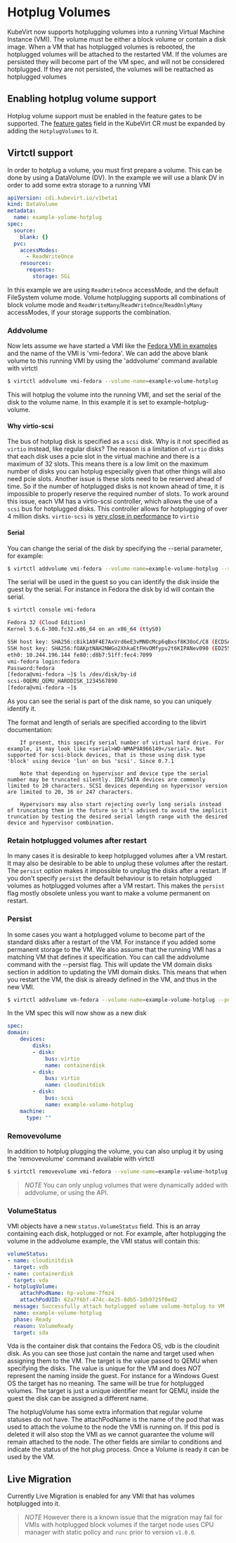 # Hotplug Volumes

KubeVirt now supports hotplugging volumes into a running Virtual Machine Instance (VMI). The volume must be either a block volume or contain a disk image. When a VM that has hotplugged volumes is rebooted, the hotplugged volumes will be attached to the restarted VM. If the volumes are persisted they will become part of the VM spec, and will not be considered hotplugged. If they are not persisted, the volumes will be reattached as hotplugged volumes

## Enabling hotplug volume support

Hotplug volume support must be enabled in the feature gates to be supported. The
[feature gates](./activating_feature_gates.md#how-to-activate-a-feature-gate)
field in the KubeVirt CR must be expanded by adding the `HotplugVolumes` to it.

## Virtctl support

In order to hotplug a volume, you must first prepare a volume. This can be done by using a DataVolume (DV). In the example we will use a blank DV in order to add some extra storage to a running VMI

```yaml
apiVersion: cdi.kubevirt.io/v1beta1
kind: DataVolume
metadata:
  name: example-volume-hotplug
spec:
  source:
    blank: {}
  pvc:
    accessModes:
      - ReadWriteOnce
    resources:
      requests:
        storage: 5Gi
```
In this example we are using `ReadWriteOnce` accessMode, and the default FileSystem volume mode. Volume hotplugging supports all combinations of block volume mode and `ReadWriteMany`/`ReadWriteOnce`/`ReadOnlyMany` accessModes, if your storage supports the combination.

### Addvolume

Now lets assume we have started a VMI like the [Fedora VMI in examples](https://github.com/kubevirt/kubevirt/blob/main/examples/vmi-fedora.yaml) and the name of the VMI is 'vmi-fedora'. We can add the above blank volume to this running VMI by using the 'addvolume' command  available with virtctl

```bash
$ virtctl addvolume vmi-fedora --volume-name=example-volume-hotplug
```

This will hotplug the volume into the running VMI, and set the serial of the disk to the volume name. In this example it is set to example-hotplug-volume.

#### Why virtio-scsi
The bus of hotplug disk is specified as a `scsi` disk. Why is it not specified as `virtio` instead, like regular disks? The reason is a limitation of `virtio` disks that each disk uses a pcie slot in the virtual machine and there is a maximum of 32 slots. This means there is a low limit on the maximum number of disks you can hotplug especially given that other things will also need pcie slots. Another issue is these slots need to be reserved ahead of time. So if the number of hotplugged disks is not known ahead of time, it is impossible to properly reserve the required number of slots. To work around this issue, each VM has a virtio-scsi controller, which allows the use of a `scsi` bus for hotplugged disks. This controller allows for hotplugging of over 4 million disks. `virtio-scsi` is [very close in performance](https://mpolednik.github.io/2017/01/23/virtio-blk-vs-virtio-scsi/) to `virtio`

#### Serial
You can change the serial of the disk by specifying the --serial parameter, for example:
```bash
$ virtctl addvolume vmi-fedora --volume-name=example-volume-hotplug --serial=1234567890
```

The serial will be used in the guest so you can identify the disk inside the guest by the serial. For instance in Fedora the disk by id will contain the serial.
```bash
$ virtctl console vmi-fedora

Fedora 32 (Cloud Edition)
Kernel 5.6.6-300.fc32.x86_64 on an x86_64 (ttyS0)

SSH host key: SHA256:c8ik1A9F4E7AxVrd6eE3vMNOcMcp6qBxsf8K30oC/C8 (ECDSA)
SSH host key: SHA256:fOAKptNAH2NWGo2XhkaEtFHvOMfypv2t6KIPANev090 (ED25519)
eth0: 10.244.196.144 fe80::d8b7:51ff:fec4:7099
vmi-fedora login:fedora
Password:fedora
[fedora@vmi-fedora ~]$ ls /dev/disk/by-id
scsi-0QEMU_QEMU_HARDDISK_1234567890
[fedora@vmi-fedora ~]$ 
```
As you can see the serial is part of the disk name, so you can uniquely identify it.

The format and length of serials are specified according to the libvirt documentation:
```
    If present, this specify serial number of virtual hard drive. For example, it may look like <serial>WD-WMAP9A966149</serial>. Not supported for scsi-block devices, that is those using disk type 'block' using device 'lun' on bus 'scsi'. Since 0.7.1

    Note that depending on hypervisor and device type the serial number may be truncated silently. IDE/SATA devices are commonly limited to 20 characters. SCSI devices depending on hypervisor version are limited to 20, 36 or 247 characters.

    Hypervisors may also start rejecting overly long serials instead of truncating them in the future so it's advised to avoid the implicit truncation by testing the desired serial length range with the desired device and hypervisor combination.

```

### Retain hotplugged volumes after restart
In many cases it is desirable to keep hotplugged volumes after a VM restart. It may also be desirable to be able to unplug these volumes after the restart. The `persist` option makes it impossible to unplug the disks after a restart. If you don't specify `persist` the default behaviour is to retain hotplugged volumes as hotplugged volumes after a VM restart. This makes the `persist` flag mostly obsolete unless you want to make a volume permanent on restart.

### Persist
In some cases you want a hotplugged volume to become part of the standard disks after a restart of the VM.
For instance if you added some permanent storage to the VM. We also assume that the running VMI has a matching VM that defines it specification.
You can call the addvolume command with the --persist flag. This will update the VM domain disks section in addition to updating the VMI domain disks.
This means that when you restart the VM, the disk is already defined in the VM, and thus in the new VMI.

```bash
$ virtctl addvolume vm-fedora --volume-name=example-volume-hotplug --persist
```

In the VM spec this will now show as a new disk
```yaml
spec:
domain:
    devices:
        disks:
        - disk:
            bus: virtio
            name: containerdisk
        - disk:
            bus: virtio
            name: cloudinitdisk
        - disk:
            bus: scsi
            name: example-volume-hotplug
    machine:
      type: ""
```

### Removevolume
In addition to hotplug plugging the volume, you can also unplug it by using the 'removevolume' command available with virtctl
```bash
$ virtctl removevolume vmi-fedora --volume-name=example-volume-hotplug
```

> *NOTE* You can only unplug volumes that were dynamically added with addvolume, or using the API.

### VolumeStatus
VMI objects have a new `status.VolumeStatus` field. This is an array containing each disk, hotplugged or not. For example, after hotplugging the volume in the addvolume example, the VMI status will contain this:
```yaml
volumeStatus:
- name: cloudinitdisk
  target: vdb
- name: containerdisk
  target: vda
- hotplugVolume:
    attachPodName: hp-volume-7fmz4
    attachPodUID: 62a7f6bf-474c-4e25-8db5-1db9725f0ed2
  message: Successfully attach hotplugged volume volume-hotplug to VM
  name: example-volume-hotplug
  phase: Ready
  reason: VolumeReady
  target: sda
```
Vda is the container disk that contains the Fedora OS, vdb is the cloudinit disk. As you can see those just contain the name and target used when assigning them to the VM. The target is the value passed to QEMU when specifying the disks. The value is unique for the VM and does *NOT* represent the naming inside the guest. For instance for a Windows Guest OS the target has no meaning. The same will be true for hotplugged volumes. The target is just a unique identifier meant for QEMU, inside the guest the disk can be assigned a different name.

The hotplugVolume has some extra information that regular volume statuses do not have. The attachPodName is the name of the pod that was used to attach the volume to the node the VMI is running on. If this pod is deleted it will also stop the VMI as we cannot guarantee the volume will remain attached to the node. The other fields are similar to conditions and indicate the status of the hot plug process. Once a Volume is ready it can be used by the VM.

## Live Migration
Currently Live Migration is enabled for any VMI that has volumes hotplugged into it. 
> *NOTE* However there is a known issue that the migration may fail for VMIs with hotplugged block volumes if the target node uses CPU manager with static policy and `runc` prior to version `v1.0.0`.
